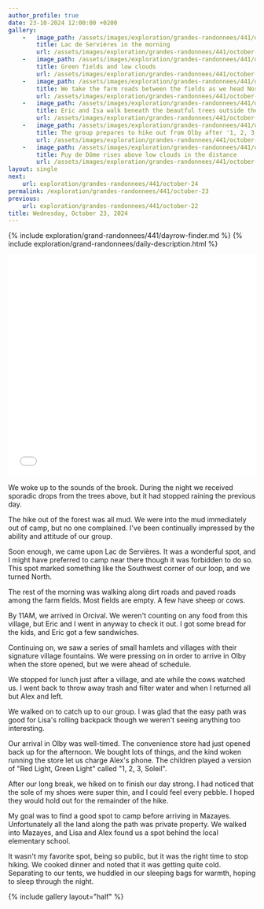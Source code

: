 ```yaml
---
author_profile: true
date: 23-10-2024 12:00:00 +0200
gallery:
    -   image_path: /assets/images/exploration/grandes-randonnees/441/october-23/small/101224.jpg
        title: Lac de Servières in the morning
        url: /assets/images/exploration/grandes-randonnees/441/october-23/large/101224.jpg
    -   image_path: /assets/images/exploration/grandes-randonnees/441/october-23/small/104302.jpg
        title: Green fields and low clouds
        url: /assets/images/exploration/grandes-randonnees/441/october-23/large/104302.jpg
    -   image_path: /assets/images/exploration/grandes-randonnees/441/october-23/small/105549.jpg
        title: We take the farm roads between the fields as we head North
        url: /assets/images/exploration/grandes-randonnees/441/october-23/large/105549.jpg
    -   image_path: /assets/images/exploration/grandes-randonnees/441/october-23/small/122833.jpg
        title: Eric and Isa walk beneath the beautful trees outside the Château de Cordes 
        url: /assets/images/exploration/grandes-randonnees/441/october-23/large/122833.jpg
    -   image_path: /assets/images/exploration/grandes-randonnees/441/october-23/small/160827.jpg
        title: The group prepares to hike out from Olby after '1, 2, 3, Soleil'
        url: /assets/images/exploration/grandes-randonnees/441/october-23/large/160827.jpg
    -   image_path: /assets/images/exploration/grandes-randonnees/441/october-23/small/170334.jpg
        title: Puy de Dôme rises above low clouds in the distance
        url: /assets/images/exploration/grandes-randonnees/441/october-23/large/170334.jpg
layout: single
next:
    url: exploration/grandes-randonnees/441/october-24
permalink: /exploration/grandes-randonnees/441/october-23
previous:
    url: exploration/grandes-randonnees/441/october-22
title: Wednesday, October 23, 2024
---
```

{% include exploration/grand-randonnees/441/dayrow-finder.md %}
{% include exploration/grand-randonnees/daily-description.html %}

<iframe width="100%" height="450px" frameborder="0" allowfullscreen allow="geolocation" src="//umap.openstreetmap.fr/en/map/october-23-2024-on-the-gr441_1139476?scaleControl=true&miniMap=false&scrollWheelZoom=true&zoomControl=true&editMode=disabled&moreControl=true&searchControl=false&tilelayersControl=null&embedControl=false&datalayersControl=true&onLoadPanel=none&captionBar=false&captionMenus=false&captionControl=false&locateControl=false&editinosmControl=false#11/45.7149/2.8571"></iframe>

We woke up to the sounds of the brook. During the night we received sporadic drops from the trees above, but it had stopped raining the previous day.

The hike out of the forest was all mud. We were into the mud immediately out of camp, but no one complained. I've been continually impressed by the ability and attitude of our group.

Soon enough, we came upon Lac de Servières. It was a wonderful spot, and I might have preferred to camp near there though it was forbidden to do so. This spot marked something like the Southwest corner of our loop, and we turned North.

The rest of the morning was walking along dirt roads and paved roads among the farm fields. Most fields are empty. A few have sheep or cows.

By 11AM, we arrived in Orcival. We weren't counting on any food from this village, but Eric and I went in anyway to check it out. I got some bread for the kids, and Eric got a few sandwiches.

Continuing on, we saw a series of small hamlets and villages with their signature village fountains. We were pressing on in order to arrive in Olby when the store opened, but we were ahead of schedule.

We stopped for lunch just after a village, and ate while the cows watched us. I went back to throw away trash and filter water and when I returned all but Alex and left.

We walked on to catch up to our group. I was glad that the easy path was good for Lisa's rolling backpack though we weren't seeing anything too interesting.

Our arrival in Olby was well-timed. The convenience store had just opened back up for the afternoon. We bought lots of things, and the kind woken running the store let us charge Alex's phone. The children played a version of "Red Light, Green Light" called "1, 2, 3, Soleil".

After our long break, we hiked on to finish our day strong. I had noticed that the sole of my shoes were super thin, and I could feel every pebble. I hoped they would hold out for the remainder of the hike.

My goal was to find a good spot to camp before arriving in Mazayes. Unfortunately all the land along the path was private property. We walked into Mazayes, and Lisa and Alex found us a spot behind the local elementary school.

It wasn't my favorite spot, being so public, but it was the right time to stop hiking. We cooked dinner and noted that it was getting quite cold. Separating to our tents, we huddled in our sleeping bags for warmth, hoping to sleep through the night.

{% include gallery layout="half" %}